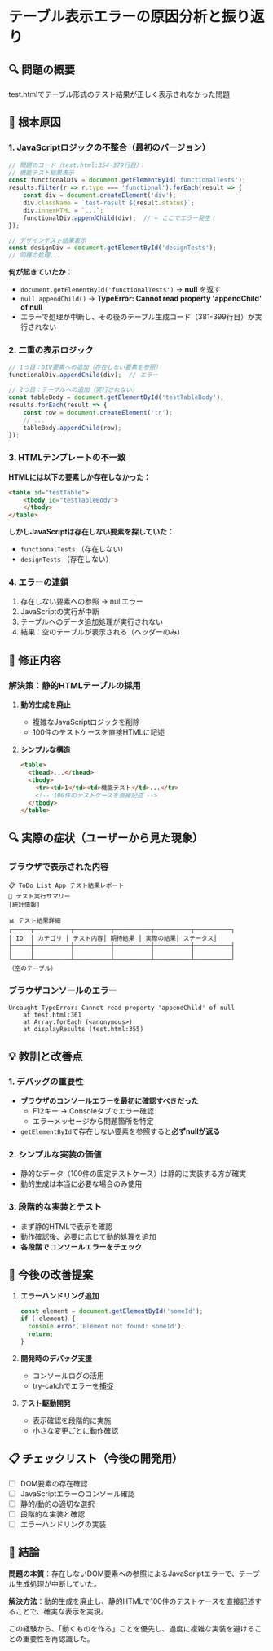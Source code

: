 # テーブル表示エラーの原因分析と振り返り

## 🔍 問題の概要
test.htmlでテーブル形式のテスト結果が正しく表示されなかった問題

## 🐛 根本原因

### 1. JavaScriptロジックの不整合（最初のバージョン）
```javascript
// 問題のコード（test.html:354-379行目）：
// 機能テスト結果表示
const functionalDiv = document.getElementById('functionalTests');
results.filter(r => r.type === 'functional').forEach(result => {
    const div = document.createElement('div');
    div.className = `test-result ${result.status}`;
    div.innerHTML = `...`;
    functionalDiv.appendChild(div);  // ← ここでエラー発生！
});

// デザインテスト結果表示
const designDiv = document.getElementById('designTests');
// 同様の処理...
```

**何が起きていたか：**
- `document.getElementById('functionalTests')` → **null** を返す
- `null.appendChild()` → **TypeError: Cannot read property 'appendChild' of null**
- エラーで処理が中断し、その後のテーブル生成コード（381-399行目）が実行されない

### 2. 二重の表示ロジック
```javascript
// 1つ目：DIV要素への追加（存在しない要素を参照）
functionalDiv.appendChild(div);  // エラー

// 2つ目：テーブルへの追加（実行されない）
const tableBody = document.getElementById('testTableBody');
results.forEach(result => {
    const row = document.createElement('tr');
    // ...
    tableBody.appendChild(row);
});
```

### 3. HTMLテンプレートの不一致
**HTMLには以下の要素しか存在しなかった：**
```html
<table id="testTable">
    <tbody id="testTableBody">
    </tbody>
</table>
```

**しかしJavaScriptは存在しない要素を探していた：**
- `functionalTests` （存在しない）
- `designTests` （存在しない）

### 4. エラーの連鎖
1. 存在しない要素への参照 → nullエラー
2. JavaScriptの実行が中断
3. テーブルへのデータ追加処理が実行されない
4. 結果：空のテーブルが表示される（ヘッダーのみ）

## 📝 修正内容

### 解決策：静的HTMLテーブルの採用
1. **動的生成を廃止**
   - 複雑なJavaScriptロジックを削除
   - 100件のテストケースを直接HTMLに記述

2. **シンプルな構造**
   ```html
   <table>
     <thead>...</thead>
     <tbody>
       <tr><td>1</td><td>機能テスト</td>...</tr>
       <!-- 100件のテストケースを直接記述 -->
     </tbody>
   </table>
   ```

## 🔍 実際の症状（ユーザーから見た現象）

### ブラウザで表示された内容
```
📋 ToDo List App テスト結果レポート
🎯 テスト実行サマリー
[統計情報]

📊 テスト結果詳細
┌─────┬──────────┬──────────┬──────────┬──────────┬──────────┐
│ ID  │ カテゴリ │ テスト内容│ 期待結果 │ 実際の結果│ ステータス│
├─────┼──────────┼──────────┼──────────┼──────────┼──────────┤
│     │          │          │          │          │          │
└─────┴──────────┴──────────┴──────────┴──────────┴──────────┘
（空のテーブル）
```

### ブラウザコンソールのエラー
```
Uncaught TypeError: Cannot read property 'appendChild' of null
    at test.html:361
    at Array.forEach (<anonymous>)
    at displayResults (test.html:355)
```

## 💡 教訓と改善点

### 1. デバッグの重要性
- **ブラウザのコンソールエラーを最初に確認すべきだった**
  - F12キー → Consoleタブでエラー確認
  - エラーメッセージから問題箇所を特定
- `getElementById`で存在しない要素を参照すると**必ずnullが返る**

### 2. シンプルな実装の価値
- 静的なデータ（100件の固定テストケース）は静的に実装する方が確実
- 動的生成は本当に必要な場合のみ使用

### 3. 段階的な実装とテスト
- まず静的HTMLで表示を確認
- 動作確認後、必要に応じて動的処理を追加
- **各段階でコンソールエラーをチェック**

## 🚀 今後の改善提案

1. **エラーハンドリング追加**
   ```javascript
   const element = document.getElementById('someId');
   if (!element) {
     console.error('Element not found: someId');
     return;
   }
   ```

2. **開発時のデバッグ支援**
   - コンソールログの活用
   - try-catchでエラーを捕捉

3. **テスト駆動開発**
   - 表示確認を段階的に実施
   - 小さな変更ごとに動作確認

## 📋 チェックリスト（今後の開発用）

- [ ] DOM要素の存在確認
- [ ] JavaScriptエラーのコンソール確認
- [ ] 静的/動的の適切な選択
- [ ] 段階的な実装と確認
- [ ] エラーハンドリングの実装

## 🎯 結論

**問題の本質**：存在しないDOM要素への参照によるJavaScriptエラーで、テーブル生成処理が中断していた。

**解決方法**：動的生成を廃止し、静的HTMLで100件のテストケースを直接記述することで、確実な表示を実現。

この経験から、「動くものを作る」ことを優先し、過度に複雑な実装を避けることの重要性を再認識した。